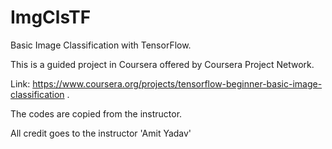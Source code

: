 # ImgClsTF
Basic Image Classification with TensorFlow.

This is a guided project in Coursera offered by Coursera Project Network.

Link: https://www.coursera.org/projects/tensorflow-beginner-basic-image-classification .

The codes are copied from the instructor.

All credit goes to the instructor 'Amit Yadav'
